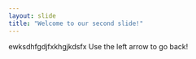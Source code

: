 ```yaml
---
layout: slide
title: "Welcome to our second slide!"
---
```

ewksdhfgdjfxkhgjkdsfx
Use the left arrow to go back!
